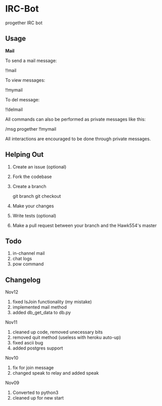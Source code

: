 IRC-Bot
=======
progether IRC bot


Usage
-----------

**Mail**

To send a mail message:

   !!mail <user> <message>

To view messages:

   !!mymail

To del message:

   !!delmail <id>

All commands can also be performed as private messages like this:

   /msg progether !!mymail

All interactions are encouraged to be done through private messages.

Helping Out
-----------

 1. Create an issue (optional)
 1. Fork the codebase
 1. Create a branch

      git branch <branchName>
      git checkout <branchName>

 1. Make your changes
 1. Write tests (optional)
 1. Make a pull request between your branch and the Hawk554's master

Todo
-----------

 1. in-channel mail
 1. chat logs
 1. pow command


Changelog
-----------
Nov12

 1. fixed IsJoin functionality (my mistake)
 1. implemented mail method
 1. added db_get_data to db.py

Nov11

 1. cleaned up code, removed unecessary bits
 1. removed quit method (useless with heroku auto-up)
 1. fixed ascii bug
 1. added postgres support 

Nov10

 1. fix for join message
 1. changed speak to relay and added speak

Nov09

 1. Converted to python3
 1. cleaned up for new start
